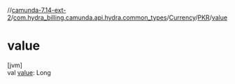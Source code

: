 //[camunda-7.14-ext-2](../../../../index.md)/[com.hydra_billing.camunda.api.hydra.common_types](../../index.md)/[Currency](../index.md)/[PKR](index.md)/[value](value.md)

# value

[jvm]\
val [value](value.md): Long
